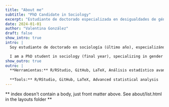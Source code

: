 ```yaml
---
title: "About me"
subtitle: "PhD Candidate in Sociology"
excerpt: "Estudiante de doctorado especializada en desigualdades de género y métodos cuantitativos"
date: 2024-01-01
author: "Valentina González"
draft: false
show_intro: true
intro: |
  Soy estudiante de doctorado en sociología (último año), especializándome en desigualdades de género y estratificación social con métodos cuantitativos.

  I am a PhD student in sociology (final year), specializing in gender inequalities and social stratification using quantitative methods.
show_outro: true
outro: |
  **Herramientas:** R/RStudio, GitHub, LaTeX, Análisis estadístico avanzado
  
  **Tools:** R/RStudio, GitHub, LaTeX, Advanced statistical analysis
---
```


** index doesn't contain a body, just front matter above.
See about/list.html in the layouts folder **
